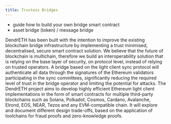```yaml
---
title: Trustess Bridges
---
```


- guide how to build your own bridge smart contract
- asset bridge (token) / message bridge

DendrETH has been built with the intention to improve the existing blockchain bridge infrastructure by implementing a trust minimised, decentralised, secure smart contract solution. We believe that the future of blockchain is multichain, therefore we build an interoperability solution that is relying on the base layer of security, on protocol level, instead of relying on trusted operators. 
A bridge based on the light client sync protocol will authenticate all data through the signatures of the Ethereum validators participating in the sync committees, significantly reducing the required level of trust in the bridge operator and limiting the potential for attacks.
The DendrETH project aims to develop highly efficient Ethereum light client implementations in the form of smart contracts for multiple third-party blockchains such as Solana, Polkadot, Cosmos, Cardano, Avalanche, Elrond, EOS, NEAR, Tezos and any EVM-compatible chain. It will explore and document different design trade-offs, based on the application of toolchains for fraud proofs and zero-knowledge proofs. 
